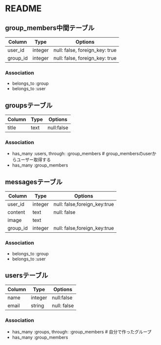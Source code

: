 # README

## group_members中間テーブル
|Column|Type|Options|
|------|----|-------|
|user_id|integer|null: false, foreign_key: true|
|group_id|integer|null: false, foreign_key: true|

### Association
- belongs_to :group
- belongs_to :user

## groupsテーブル
|Column|Type|Options|
|------|----|-------|
|title|text|null:false|

### Association
- has_many :users, through: :group_members # group_membersのuserからユーザー取得する
- has_many :group_members

## messagesテーブル
|Column|Type|Options|
|------|----|-------|
|user_id|integer|null: false,foreign_key:true|
|content|text|null: false|
|image|text|
|group_id|integer|null: false,foreign_key:true|

### Association
- belongs_to :group
- belongs_to :user

## usersテーブル
|Column|Type|Options|
|------|----|-------|
|name|integer|null:false
|email|string|null: false|

### Association
- has_many :groups, through: :group_members # 自分で作ったグループ
- has_many :group_members